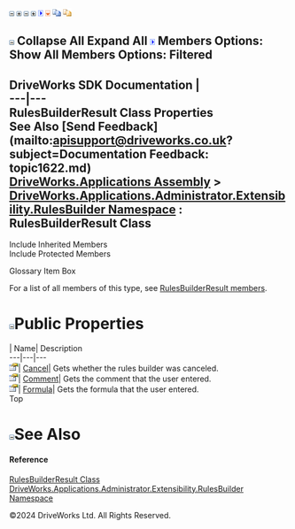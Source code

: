 ![](dotnetimages/collapse.gif) ![](dotnetimages/expand.gif) ![](dotnetimages/collapse.gif) ![](dotnetimages/expand.gif) ![](dotnetimages/drpdown.gif) ![](dotnetimages/drpdown_orange.gif) ![](dotnetimages/copycode.gif) ![](dotnetimages/copycodeHighlight.gif)

![](dotnetimages/collapse.gif) Collapse All Expand All ![](dotnetimages/drpdown.gif) Members Options: Show All  Members Options: Filtered   
---  
DriveWorks SDK Documentation  |   
---|---  
RulesBuilderResult Class Properties   
See Also [Send Feedback](mailto:apisupport@driveworks.co.uk?subject=Documentation Feedback: topic1622.md)  
[DriveWorks.Applications Assembly](topic13.md) > [DriveWorks.Applications.Administrator.Extensibility.RulesBuilder Namespace](topic1581.md) : RulesBuilderResult Class  
---  
  
Include Inherited Members    
Include Protected Members    


Glossary Item Box

For a list of all members of this type, see [RulesBuilderResult members](topic1623.md).

# ![](dotnetimages/collapse.gif)Public Properties

| Name| Description  
---|---|---  
![Public Property](dotnetimages/publicProperty.gif)| [Cancel](topic1630.md)| Gets whether the rules builder was canceled.   
![Public Property](dotnetimages/publicProperty.gif)| [Comment](topic1631.md)| Gets the comment that the user entered.   
![Public Property](dotnetimages/publicProperty.gif)| [Formula](topic1632.md)| Gets the formula that the user entered.   
Top

# ![](dotnetimages/collapse.gif)See Also

#### Reference

[RulesBuilderResult Class](topic1622.md)   
[DriveWorks.Applications.Administrator.Extensibility.RulesBuilder Namespace](topic1581.md)

©2024 DriveWorks Ltd. All Rights Reserved.
